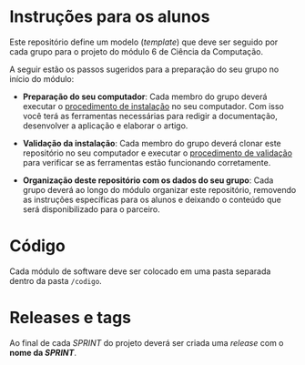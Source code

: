 # Instruções para os alunos

Este repositório define um modelo (*template*) que deve ser seguido por cada grupo para o projeto do módulo 6 de Ciência da Computação.

A seguir estão os passos sugeridos para a preparação do seu grupo no início do módulo:

* **Preparação do seu computador**: Cada membro do grupo deverá executar o [procedimento de instalação](instalacao_aluno.md) no seu computador. Com isso você terá as ferramentas necessárias para redigir a documentação, desenvolver a aplicação e elaborar o artigo.

* **Validação da instalação**: Cada membro do grupo deverá clonar este repositório no seu computador e executar o [procedimento de validação](validacao_aluno.md) para verificar se as ferramentas estão funcionando corretamente.

* **Organização deste repositório com os dados do seu grupo**: Cada grupo deverá ao longo do módulo organizar este repositório, removendo as instruções específicas para os alunos e deixando o conteúdo que será disponibilizado para o parceiro.

# Código

Cada módulo de software deve ser colocado em uma pasta separada dentro da pasta `/codigo`.

# Releases e tags

Ao final de cada *SPRINT* do projeto deverá ser criada uma *release* com o **nome da *SPRINT***. 
